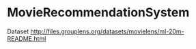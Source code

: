 # MovieRecommendationSystem

Dataset http://files.grouplens.org/datasets/movielens/ml-20m-README.html
